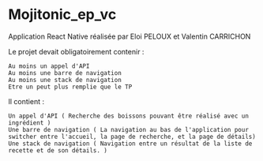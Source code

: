# Mojitonic_ep_vc

Application React Native réalisée par Eloi PELOUX et Valentin CARRICHON

Le projet devait obligatoirement contenir : 
```
Au moins un appel d'API
Au moins une barre de navigation
Au moins une stack de navigation
Etre un peut plus remplie que le TP
```
Il contient : 

```
Un appel d'API ( Recherche des boissons pouvant être réalisé avec un ingrédient )
Une barre de navigation ( La navigation au bas de l'application pour switcher entre l'accueil, la page de recherche, et la page de détails)
Une stack de navigation ( Navigation entre un résultat de la liste de recette et de son détails. )
```

